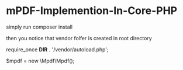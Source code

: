 # mPDF-Implemention-In-Core-PHP

simply run composer install

then you notice that vendor folfer is created in root directory 

require_once __DIR__ . '/vendor/autoload.php';

$mpdf = new \Mpdf\Mpdf();

